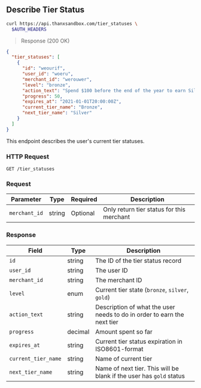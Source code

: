 ## Describe Tier Status

```bash
curl https://api.thanxsandbox.com/tier_statuses \
  $AUTH_HEADERS
```

> Response (200 OK)

```json
{
  "tier_statuses": [
    {
      "id": "weourif",
      "user_id": "woeru",
      "merchant_id": "werouwer",
      "level": "bronze",
      "action_text": "Spend $100 before the end of the year to earn Silver.",
      "progress": 50,
      "expires_at": "2021-01-01T20:00:00Z",
      "current_tier_name": "Bronze",
      "next_tier_name": "Silver"
    }
  ]
}
```

This endpoint describes the user's current tier statuses.

### HTTP Request

`GET /tier_statuses`

### Request

Parameter | Type | Required | Description
--------- | ---- | -------- | -----------
`merchant_id` | string | Optional | Only return tier status for this merchant

### Response

Field | Type | Description
----- | ---- | -----------
`id` | string | The ID of the tier status record
`user_id` | string | The user ID
`merchant_id` | string | The merchant ID
`level` | enum | Current tier state (`bronze`, `silver`, `gold`)
`action_text` | string | Description of what the user needs to do in order to earn the next tier
`progress` | decimal | Amount spent so far
`expires_at` | string | Current tier status expiration in ISO8601-format
`current_tier_name` | string | Name of current tier
`next_tier_name` | string | Name of next tier. This will be blank if the user has `gold` status
